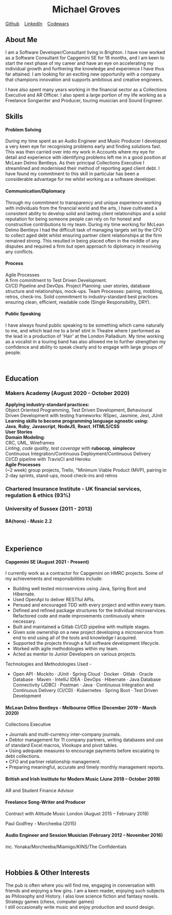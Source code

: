 
<!DOCTYPE html>

<h1 align="center">Michael Groves</h1>

[Github](https://github.com/michaelgroves90)&nbsp;&nbsp;&nbsp;&nbsp;[LinkedIn](https://www.linkedin.com/in/michael-groves-4a807b1a6/)&nbsp;&nbsp;&nbsp;&nbsp;[Codewars](https://www.codewars.com/users/Djura22)

## About Me

I am a Software Developer/Consultant living in Brighton. I have now worked as a Software Consultant for Capgemini SE for 18 months, and I am keen to start the next phase of my career and have an eye on accelerating my individual growth and furthering the knowledge and experience I have thus far attained. I am looking for an exciting new opportunity with a company that champions innovation and supports ambitious and creative engineers.

I have also spent many years working in the financial sector as a Collections Executive and AR Officer.
I also spent a large portion of my life working as a Freelance Songwriter and Producer, touring musician and Sound Engineer.

## Skills

#### Problem Solving

During my time spent as an Audio Engineer and Music Producer I developed a very keen eye for recognising problems early and finding solutions fast.
This was then carried over into my work in Accounts where my eye for detail and experience with identifying problems left me in a good position at McLean Delmo Bentleys.
As their principal Collections Executive I streamlined and modernised their method of reporting aged client debt.
I have found my commitment to this skill in particular has been a considerable advantage for me whilst working as a software developer.

#### Communication/Diplomacy

Through my commitment to transparency and unique experience working with individuals from the financial world and the arts, I have cultivated a consistent ability to develop solid and lasting client relationships and a solid reputation for being someone people can rely on for honest and constructive contributions to my team.
During my time working for McLean Delmo Bentleys I had the difficult task of managing targets set by the CFO to collect aged debt whilst ensuring partner client relationships at the firm remained strong. This resulted in being placed often in the middle of any disputes and required a firm but open approach to diplomacy in resolving any conflicts.

#### Process

Agile Processes <br>
A firm commitment to Test Driven Development. <br>
CI/CD Pipeline and DevOps.
Project Planning: user stories, database structure and relationships, mock-ups.
Team Processes: pairing, mobbing, retros, check-ins.
Solid commitment to industry-standard best practices ensuring clean, efficient, readable code (Single Responsibility, DRY).

#### Public Speaking

I have always found public speaking to be something which came naturally to me, and which lead me to a brief stint in Theatre where I performed as the lead in a production of 'Hair' at the London Palladium. My time working as a vocalist in a touring band has also allowed me to further strengthen my confidence and ability to speak clearly and to engage with large groups of people.

<br>

## Education

### Makers Academy (August 2020 - October 2020)

**Applying industry-standard practices:** <br>
  Object Oriented Programming, Test Driven Development, Behavioural Driven Development with testing frameworks: RSpec, Jasmine, Jest, JUnit <br>
**Learning skills to become programming language agnostic using:** <br>
  **Java**, **Ruby**, **Javascript**, **NodeJS**, **React**, **HTML5/CSS** <br>
**User Stories** <br>
**Domain Modeling**:  <br>
  CRC, UML, Wireframes <br>
  *Linting*, *code quality*, *test coverage* with **rubocop**, **simplecov** <br>
Continuous Integration/Continuous Deployment/Continuous Delivery <br>
  CI/CD pipeline with TravisCI and Heroku <br>
**Agile Processes** <br>
  (~2 week) group projects, Trello, "Minimum Viable Product (MVP), pairing in 2-day sprints, stand-ups, mood check-ins and retros <br>

### Chartered Insurance Institute - UK financial services, regulation & ethics (93%)

### University of Sussex (2011 - 2013)
#### BA(hons) - Music 2.2

<br>

## Experience

#### Capgemini SE (August 2021 - Present)

I currently work as a contractor for Capgemini on HMRC projects. Some of my achievements and responsibilities include:

- Building well tested microservices using Java, Spring Boot and Hibernate. 
- Used OpenApi to deliver RESTful APIs. 
- Persued and encouraged TDD with every project and within every team.
- Defined and refined package structures for the individual microservices. Refactored code and made improvements continuously where necessary. 
- Built and maintained a Gitlab CI/CD pipeline with multiple stages.
- Given sole ownership on a new project developing a microservice from end to end using all of the tools and knowledge I acquired.
- Supported the projects through a full software development lifecycle. 
- Worked with agile methodologies within my team.
- Acted as mentor to Junior Developers on various projects.

Technologies and Methodologies Used -
- Open API · Mockito · JUnit · Spring Cloud · Docker · Gitlab · Oracle Database · Maven · IntelliJ IDEA · DevOps · Hibernate · Java Database Connectivity (JDBC) · Postman · Java · Continuous Integration and Continuous Delivery (CI/CD) · Kubernetes · Spring Boot · Test Driven Development

#### McLean Delmo Bentleys  - Melbourne Office (December 2019 – March 2020)

Collections Executive

• Journals and multi-currency inter-company journals. <br>
• Debtor management for 11 company partners, writing databases and use of standard Excel macros, Vlookups and pivot tables.  <br>
• Using adequate measures to encourage payments before escalating to debt collections. <br>
• CFO and partner relationship management. <br>
• Preparing meaningful, accurate and timely monthly management reports. <br>

#### British and Irish Institute for Modern Music (June 2018 – October 2019)

AR and Student Finance Advisor

#### Freelance Song-Writer and Producer

Contract with Altitude Music London (August 2015 – February 2018)

Paul Godfrey - Morcheeba (2015)

#### Audio Engineer and Session Musician (February 2012 – November 2016)

inc. Yonaka/Morcheeba/Miamigo/KINS/The Confidentials

<br>

## Hobbies & Other Interests

The pub is often where you will find me, engaging in conversation with friends and enjoying a few gins.
I am a keen reader, enjoying such subjects as Philosophy and History. I also love science fiction and fantasy novels. <br>
Strategy games (chess, computer games) <br>
I still occasionally write music and enjoy production and sound design.
